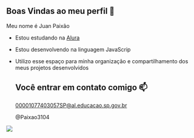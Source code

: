 ## Boas Vindas ao meu perfil 💜

Meu nome é Juan Paixão

- Estou estudando na [Alura](https://www.alura.com.br)
- Estou desenvolvendo na linguagem JavaScrip
- Utilizo esse espaço para minha organização e compartilhamento dos meus projetos desenvolvidos

  ## Você entrar em contato comigo 📫

  00001077403057SP@al.educacao.sp.gov.br

  @Paixao3104

![](https://media1.tenor.com/m/J8WZ9VPLV7gAAAAC/ariana-grande.gif)
  
